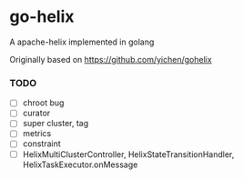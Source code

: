# go-helix
A apache-helix implemented in golang

Originally based on https://github.com/yichen/gohelix

### TODO

- [ ] chroot bug
- [ ] curator
- [ ] super cluster, tag
- [ ] metrics
- [ ] constraint
- [ ] HelixMultiClusterController, HelixStateTransitionHandler, HelixTaskExecutor.onMessage
